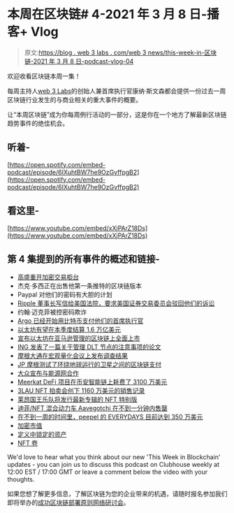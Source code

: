 # 本周在区块链# 4-2021 年 3 月 8 日-播客+ Vlog

> 原文:[https://blog . web 3 labs . com/web 3 news/this-week-in-区块链-2021 年 3 月 8 日-podcast-vlog-04](https://blog.web3labs.com/web3news/this-week-in-blockchain-8th-march-2021-podcast-vlog-04)

欢迎收看区块链本周一集！

每周主持人[](https://twitter.com/conors10%E2%80%8B%E2%80%8B)[web 3 Labs](https://www.web3labs.com/)的创始人兼首席执行官康纳·斯文森都会提供一份过去一周区块链行业发生的与商业相关的重大事件的概要。

让“本周区块链”成为你每周例行活动的一部分，这是你在一个地方了解最新区块链趋势事件的绝佳机会。

## 听着-

[https://open.spotify.com/embed-podcast/episode/6IXuhtBW7he9OzGvffpgB2](https://open.spotify.com/embed-podcast/episode/6IXuhtBW7he9OzGvffpgB2)

## 看这里-

[https://www.youtube.com/embed/xXjPArZ18Ds](https://www.youtube.com/embed/xXjPArZ18Ds)

## 第 4 集提到的所有事件的概述和链接-

*   [高盛重开加密交易柜台](https://www.reuters.com/article/crypto-currency-goldman-sachs/exclusive-goldman-sachs-restarts-cryptocurrency-desk-amid-bitcoin-boom-idUSL2N2KZ0XX)
*   杰克·多西正在出售他第一条推特的区块链版本
*   Paypal 对他们的密码有大胆的计划
*   [Ripple 董事长写信给美国法院，要求美国证券交易委员会驳回他们的诉讼](https://www.courtlistener.com/recap/gov.uscourts.nysd.551082/gov.uscourts.nysd.551082.50.0.pdf)
*   约翰·迈克菲被控密码欺诈
*   [Argo 已经开始用比特币支付他们的首席执行官](https://www.financemagnates.com/cryptocurrency/news/argo-blockchain-ceo-starts-receiving-salary-in-bitcoin/)
*   [以太坊有望在本季度结算 1.6 万亿美元](https://twitter.com/RyanWatkins_/status/1364572530560925698)
*   [宣布以太坊在亚马逊管理的区块链上全面上市](https://aws.amazon.com/about-aws/whats-new/2021/03/announcing-general-availability-of-ethereum-on-amazon-managed-blockchain/)
*   [ING 发表了一篇关于管理 DLT 节点的注意事项的论文](https://new.ingwb.com/binaries/content/assets/insights/themes/distributed-ledger-technology/dlt_nodes_outsourcing_considerations.pdf)
*   [摩根大通在宏观量化会议上发布调查结果](https://markets.businessinsider.com/currencies/news/cryptocurrency-news-bitcoin-price-institutional-interest-investors-jpmorgan-sentiment-bullish-2021-3-1030146717)
*   [JP 摩根测试了环绕地球运行的卫星之间的区块链支付](https://mobile.reuters.com/article/amp/idUSKBN2AO1GL)
*   [大众宣布与能源网合作](https://www.smart-energy.com/industry-sectors/electric-vehicles/energy-web-volkswagen-partner-on-blockchain-charging-for-electric-vehicles/)
*   [Meerkat DeFi 项目在币安智能链上耗费了 3100 万美元](https://www.theblockcrypto.com/linked/97082/rug-pull-defi-meerkat-31-million)
*   [3LAU NFT 拍卖会创下 1160 万美元的销售记录](https://www.forbes.com/sites/abrambrown/2021/03/03/3lau-nft-nonfungible-tokens-justin-blau/?sh=67e566494643)
*   [莱昂国王乐队将发行最新专辑的 NFT 特别版](https://www.rollingstone.com/pro/news/kings-of-leon-when-you-see-yourself-album-nft-crypto-1135192/)
*   [迪菲/NFT 混合动力车 Aavegotchi 在不到一分钟内售罄](https://cointelegraph.com/news/aavegotchis-sell-out-in-under-one-minute-as-nft-euphoria-continues)
*   [在不到一周的时间里，peepel 的 EVERYDAYS 目前达到 350 万美元](https://onlineonly.christies.com/s/first-open-beeple/beeple-b-1981-1/112924)
*   [加密市值](https://www.coingecko.com/en/global_charts)
*   [定义中锁定的资产](https://defipulse.com/)
*   [NFT 卷](https://nonfungible.com/market/history)

We'd love to hear what you think about our new 'This Week in Blockchain' updates - you can join us to discuss this podcast on Clubhouse weekly at 12:00 EST / 17:00 GMT or leave a comment below the video with your thoughts.

如果您想了解更多信息，了解区块链为您的企业带来的机遇，请随时报名参加我们即将举办的[成功区块链部署原则网络研讨会](https://www.web3labs.com/principles-webinar)。